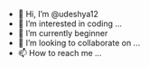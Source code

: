 - 👋 Hi, I’m @udeshya12 
- 👀 I’m interested in coding ...
- 🌱 I’m currently beginner
- 💞️ I’m looking to collaborate on ...
- 📫 How to reach me ...

<!---
udeshya12/udeshya12 is a ✨ special ✨ repository because its `README.md` (this file) appears on your GitHub profile.
You can click the Preview link to take a look at your changes.
--->
